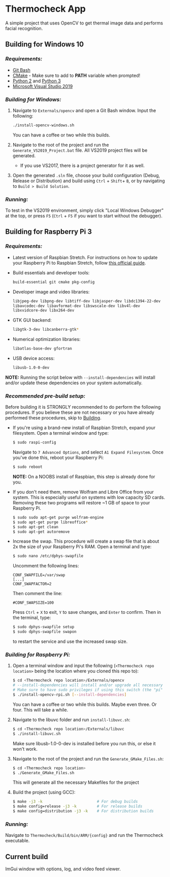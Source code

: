 # Thermocheck App

A simple project that uses OpenCV to get thermal image data and performs facial recognition.

## **Building for Windows 10**

### *Requirements:*

- [Git Bash](https://gitforwindows.org/)
- [CMake](https://cmake.org/) - Make sure to add to **PATH** variable when prompted!
- [Python 2](https://www.python.org/downloads/release/python-2718/) and [Python 3](https://www.python.org/downloads/release/python-378/)
- [Microsoft Visual Studio 2019](https://visualstudio.microsoft.com/downloads/)

### *Building for Windows:*

1. Navigate to `Externals/opencv` and open a Git Bash window. Input the following:

    ```sh
    ./install-opencv-windows.sh
    ```

    You can have a coffee or two while this builds.

2. Navigate to the root of the project and run the `Generate_VS2019_Project.bat` file. All VS2019 project files will be generated.
    - If you use VS2017, there is a project generator for it as well.
3. Open the generated `.sln` file, choose your build configuration (Debug, Release or Distribution) and build using `Ctrl` + `Shift`+ `B`, or by navigating to `Build > Build Solution`.

### *Running:*

To test in the VS2019 environment, simply click "Local Windows Debugger" at the top, or press `F5` (`Ctrl` + `F5` if you want to start without the debugger).

## **Building for Raspberry Pi 3**

### *Requirements:*

- Latest version of Raspbian Stretch. For instructions on how to update your Raspberry Pi to Raspbian Stretch, follow [this official guide](https://www.raspberrypi.org/documentation/raspbian/updating.md).

- Build essentials and developer tools:

    ```sh
    build-essential git cmake pkg-config
    ```

- Developer image and video libraries:

    ```sh
    libjpeg-dev libpng-dev libtiff-dev libjasper-dev libdc1394-22-dev
    libavcodec-dev libavformat-dev libswscale-dev libv4l-dev
    libxvidcore-dev libx264-dev
    ```

- GTK GUI backend:

    ```sh
    libgtk-3-dev libcanberra-gtk*
    ```

- Numerical optimization libraries:

    ```sh
    libatlas-base-dev gfortran
    ```

- USB device access:

    ```sh
    libusb-1.0-0-dev
    ```

**NOTE:** Running the script below with `--install-dependencies` will install and/or update these dependencies on your system automatically.

### *Recommended pre-build setup:*

Before building it is STRONGLY recommended to do perform the following procedures. If you believe these are not necessary or you have already performed these procedures, skip to [Building](#Building-for-Raspberry-Pi:).

- If you're using a brand-new install of Raspbian Stretch, expand your filesystem. Open a terminal window and type:

    ```sh
    $ sudo raspi-config
    ```

    Navigate to `7 Advanced Options`, and select `A1 Expand Filesystem`. Once you've done this, reboot your Raspberry Pi:

    ```sh
    $ sudo reboot
    ```

    **NOTE:** On a NOOBS install of Raspbian, this step is already done for you.

- If you don't need them, remove Wolfram and Libre Office from your system. This is especially useful on systems with low capacity SD cards. Removing these two programs will restore ~1 GB of space to your Raspberry Pi.

    ```sh
    $ sudo sudo apt-get purge wolfram-engine
    $ sudo apt-get purge libreoffice*
    $ sudo apt-get clean
    $ sudo apt-get autoremove
    ```

- Increase the swap. This procedure will create a swap file that is about 2x the size of your Raspberry Pi's RAM. Open a terminal and type:

    ```sh
    $ sudo nano /etc/dphys-swapfile
    ```

    Uncomment the following lines:

    ```nano
    CONF_SWAPFILE=/var/swap
    [...]
    CONF_SWAPFACTOR=2
    ```

    Then comment the line:

    ```nano
    #CONF_SWAPSIZE=100
    ```

    Press `Ctrl` + `X` to exit, `Y` to save changes, and `Enter` to confirm. Then in the terminal, type:

    ```sh
    $ sudo dphys-swapfile setup
    $ sudo dphys-swapfile swapon
    ```

    to restart the service and use the increased swap size.

### *Building for Raspberry Pi:*

1. Open a terminal window and input the following (`<Thermocheck repo location>` being the location where you cloned this repo to):

    ```sh
    $ cd <Thermocheck repo location>/Externals/opencv
    # --install-dependencies will install and/or upgrade all necessary dependencies automatically
    # Make sure to have sudo privileges if using this switch (the "pi" user should have this by default)
    $ ./install-opencv-rpi.sh [--install-dependencies]
    ```

    You can have a coffee or two while this builds. Maybe even three. Or four. This will take a while.

2. Navigate to the libuvc folder and run `install-libuvc.sh`:

    ```sh
    $ cd <Thermocheck repo location>/Externals/libuvc
    $ ./install-libuvc.sh
    ```

    Make sure libusb-1.0-0-dev is installed before you run this, or else it won't work.

3. Navigate to the root of the project and run the `Generate_GMake_Files.sh`:

    ```sh
    $ cd <Thermocheck repo location>
    $ ./Generate_GMake_Files.sh
    ```

    This will generate all the necessary Makefiles for the project

4. Build the project (using GCC):

    ```sh
    $ make -j3 -k                        # For debug builds
    $ make config=release -j3 -k         # For release builds
    $ make config=distribution -j3 -k    # For distribution builds
    ```

### *Running:*

Navigate to `Thermocheck/Build/bin/ARM/{config}` and run the Thermocheck executable.

## **Current build**

ImGui window with options, log, and video feed viewer.
